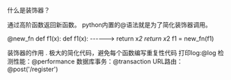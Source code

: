 什么是装饰器？

通过高阶函数返回新函数。
python内置的@语法就是为了简化装饰器调用。

@new_fn                            def f1(x):
def f1(x):         ------>              return x*2
    return x*2                     f1 = new_fn(f1)
    
    
装饰器的作用
. 极大的简化代码，避免每个函数编写重复性代码
    打印log:@log
    检测性能：@performance
    数据库事务：@transaction
    URL路由：@post('/register')
    
    
